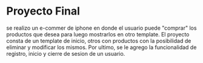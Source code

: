 # Proyecto Final
se realizo un e-commer de iphone en donde el usuario puede "comprar" los productos que desea para luego mostrarlos en otro template. El proyecto consta de un template de inicio, otros con productos con la posibilidad de eliminar y modificar los mismos. Por ultimo, se le agrego la funcionalidad de registro, inicio y cierre de sesion de un usuario.
